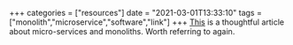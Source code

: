 +++
categories = ["resources"]
date = "2021-03-01T13:33:10"
tags = ["monolith","microservice","software","link"]
+++
[This](https://tailscale.com/blog/modules-monoliths-and-microservices/) is a thoughtful article about micro-services and monoliths. Worth referring to again.

